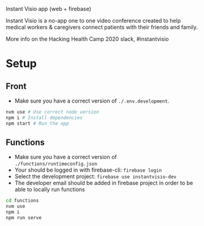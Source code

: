 Instant Visio app (web + firebase)

Instant Visio is a no-app one to one video conference created to help medical workers & caregivers connect patients with their friends and family.

More info on the Hacking Health Camp 2020 slack, #instantvisio

# Setup

## Front

-   Make sure you have a correct version of `./.env.development`.

```bash
nvm use # Use correct node version
npm i # Install dependencies
npm start # Run the app
```

## Functions

-   Make sure you have a correct version of `./functions/runtimeconfig.json`
-   Your should be logged in with firebase-cli: `firebase login`
-   Select the development project: `firebase use instantvisio-dev`
-   The developer email should be added in firebase project in order to be able to locally run functions

```bash
cd functions
nvm use
npm i
npm run serve
```
